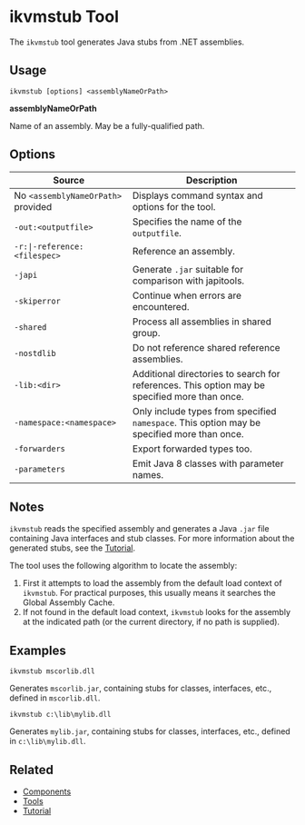# ikvmstub Tool

The `ikvmstub` tool generates Java stubs from .NET assemblies.

## Usage

```console
ikvmstub [options] <assemblyNameOrPath>
```

<strong>assemblyNameOrPath</strong>

Name of an assembly. May be a fully-qualified path.

## Options

| Source  | Description  |
|---|---|
| No `<assemblyNameOrPath>` provided | Displays command syntax and options for the tool. |
| `-out:<outputfile>` | Specifies the name of the `outputfile`. |
| `-r:\|-reference:<filespec>` | Reference an assembly. |
| `-japi` | Generate `.jar` suitable for comparison with japitools. |
| `-skiperror` | Continue when errors are encountered. |
| `-shared` |  Process all assemblies in shared group. |
| `-nostdlib`  | Do not reference shared reference assemblies. |
| `-lib:<dir>`  | Additional directories to search for references. This option may be specified more than once.  |
| `-namespace:<namespace>` | Only include types from specified `namespace`. This option may be specified more than once. |
| `-forwarders` |  Export forwarded types too. |
| `-parameters` |  Emit Java 8 classes with parameter names. |


## Notes

`ikvmstub` reads the specified assembly and generates a Java `.jar` file containing Java interfaces and stub classes. For more information about the generated stubs, see the [Tutorial](../tutorial.md).

The tool uses the following algorithm to locate the assembly:

1. First it attempts to load the assembly from the default load context of `ikvmstub`. For practical purposes, this usually means it searches the Global Assembly Cache.
2. If not found in the default load context, `ikvmstub` looks for the assembly at the indicated path (or the current directory, if no path is supplied).


## Examples

```console
ikvmstub mscorlib.dll
```

Generates `mscorlib.jar`, containing stubs for classes, interfaces, etc., defined in `mscorlib.dll`.

```console
ikvmstub c:\lib\mylib.dll
```

Generates `mylib.jar`, containing stubs for classes, interfaces, etc., defined in `c:\lib\mylib.dll`.

## Related

- [Components](../components.md)
- [Tools](index.md)
- [Tutorial](../tutorial.md)